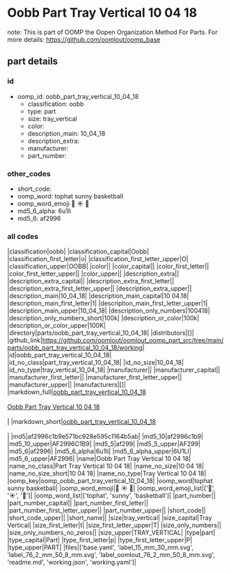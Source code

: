 # Oobb Part Tray Vertical 10 04 18  

note: This is part of OOMP the Oopen Organization Method For Parts. For more details: https://github.com/oomlout/oomp_base

##  part details





### id
* oomp_id: oobb_part_tray_vertical_10_04_18
  * classification: oobb
  * type: part
  * size: tray_vertical
  * color: 
  * description_main: 10_04_18
  * description_extra: 
  * manufacturer: 
  * part_number: 

### other_codes
* short_code: 
* oomp_word: tophat sunny basketball
* oomp_word_emoji :tophat: :sunny: :basketball:
* md5_6_alpha: 6u1li
* md5_6: af2996

### all codes 
|classification|oobb|
|classification_capital|Oobb|
|classification_first_letter|o|
|classification_first_letter_upper|O|
|classification_upper|OOBB|
|color||
|color_capital||
|color_first_letter||
|color_first_letter_upper||
|color_upper||
|description_extra||
|description_extra_capital||
|description_extra_first_letter||
|description_extra_first_letter_upper||
|description_extra_upper||
|description_main|10_04_18|
|description_main_capital|10 04.18|
|description_main_first_letter|1|
|description_main_first_letter_upper|1|
|description_main_upper|10_04_18|
|description_only_numbers|100418|
|description_only_numbers_short|100k|
|description_or_color|100k|
|description_or_color_upper|100K|
|directory|parts/oobb_part_tray_vertical_10_04_18|
|distributors|[]|
|github_link|https://github.com/oomlout/oomlout_oomp_part_src/tree/main/parts/oobb_part_tray_vertical_10_04_18/working|
|id|oobb_part_tray_vertical_10_04_18|
|id_no_class|part_tray_vertical_10_04_18|
|id_no_size|10_04_18|
|id_no_type|tray_vertical_10_04_18|
|manufacturer||
|manufacturer_capital||
|manufacturer_first_letter||
|manufacturer_first_letter_upper||
|manufacturer_upper||
|manufacturers|[]|
|markdown_full|[oobb_part_tray_vertical_10_04_18](https://github.com/oomlout/oomlout_oomp_part_src/tree/main/parts/oobb_part_tray_vertical_10_04_18/working)<br>[](https://github.com/oomlout/oomlout_oomp_part_src/tree/main/parts/oobb_part_tray_vertical_10_04_18/working)<br>[Oobb Part Tray Vertical 10 04 18](https://github.com/oomlout/oomlout_oomp_part_src/tree/main/parts/oobb_part_tray_vertical_10_04_18/working)<br><br>|
|markdown_short|[oobb_part_tray_vertical_10_04_18](https://github.com/oomlout/oomlout_oomp_part_src/tree/main/parts/oobb_part_tray_vertical_10_04_18/working)<br><br>|
|md5|af2996c1b9e571bc928e595c1164b5ab|
|md5_10|af2996c1b9|
|md5_10_upper|AF2996C1B9|
|md5_5|af299|
|md5_5_upper|AF299|
|md5_6|af2996|
|md5_6_alpha|6u1li|
|md5_6_alpha_upper|6U1LI|
|md5_6_upper|AF2996|
|name|Oobb Part Tray Vertical 10 04 18|
|name_no_class|Part Tray Vertical 10 04 18|
|name_no_size|10 04 18|
|name_no_size_short|10 04 18|
|name_no_type|Tray Vertical 10 04 18|
|oomp_key|oomp_oobb_part_tray_vertical_10_04_18|
|oomp_word|tophat sunny basketball|
|oomp_word_emoji|:tophat: :sunny: :basketball:|
|oomp_word_emoji_list|[':tophat:', ':sunny:', ':basketball:']|
|oomp_word_list|['tophat', 'sunny', 'basketball']|
|part_number||
|part_number_capital||
|part_number_first_letter||
|part_number_first_letter_upper||
|part_number_upper||
|short_code||
|short_code_upper||
|short_name||
|size|tray_vertical|
|size_capital|Tray Vertical|
|size_first_letter|t|
|size_first_letter_upper|T|
|size_only_numbers||
|size_only_numbers_no_zeros||
|size_upper|TRAY_VERTICAL|
|type|part|
|type_capital|Part|
|type_first_letter|p|
|type_first_letter_upper|P|
|type_upper|PART|
|files|['base.yaml', 'label_15_mm_30_mm.svg', 'label_76_2_mm_50_8_mm.svg', 'label_oomlout_76_2_mm_50_8_mm.svg', 'readme.md', 'working.json', 'working.yaml']|
